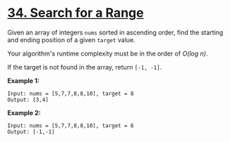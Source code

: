 # [34. Search for a Range](https://leetcode.com/problems/search-for-a-range/description)
Given an array of integers `nums` sorted in ascending order, find the starting and ending position of a given `target` value.

Your algorithm's runtime complexity must be in the order of *O(log n)*.

If the target is not found in the array, return `[-1, -1]`.

**Example 1:**
```
Input: nums = [5,7,7,8,8,10], target = 8
Output: [3,4]
```
**Example 2:**
```
Input: nums = [5,7,7,8,8,10], target = 6
Output: [-1,-1]
```